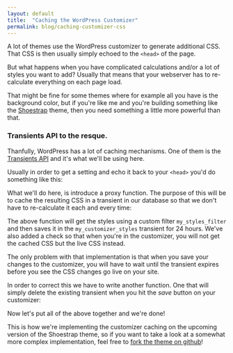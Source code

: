 ```yaml
---
layout: default
title:  "Caching the WordPress Customizer"
permalink: blog/caching-customizer-css
---
```


A lot of themes use the WordPress customizer to generate additional CSS.
That CSS is then usually simply echoed to the `<head>` of the page.

But what happens when you have complicated calculations and/or a lot of styles you want to add? Usually that means that your webserver has to re-calculate everything on each page load.

That might be fine for some themes where for example all you have is the background color, but if you're like me and you're building something like the [Shoestrap](https://github.com/wpmu/shoestrap) theme, then you need something a little more powerful than that.

### Transients API to the resque.

Thanfully, WordPress has a lot of caching mechanisms.
One of them is the [Transients API](http://codex.wordpress.org/Transients_API) and it's what we'll be using here.

Usually in order to get a setting and echo it back to your `<head>` you'd do something like this:

<script src="https://gist.github.com/aristath/c3c89141164300c0cc98.js"></script>

What we'll do here, is introduce a proxy function.
The purpose of this will be to cache the resulting CSS in a transient in our database so that we don't have to re-calculate it each and every time:
<script src="https://gist.github.com/aristath/ff019d9ec231c75dc0f7.js"></script>

The above function will get the styles using a custom filter `my_styles_filter` and then saves it in the `my_customizer_styles` transient for 24 hours.
We've also added a check so that when you're in the customizer, you will not get the cached CSS but the live CSS instead.

The only problem with that implementation is that when you save your changes to the customizer, you will have to wait until the transient expires before you see the CSS changes go live on your site.

In order to correct this we have to write another function. One that will simply delete the existing transient when you hit the *save* button on your customizer:
<script src="https://gist.github.com/aristath/1e1c3574317a0db056e8.js"></script>

Now let's put all of the above together and we're done!
<script src="https://gist.github.com/aristath/554a89658cbb4cc7ce35.js"></script>

This is how we're implementing the customizer caching on the upcoming version of the Shoestrap theme, so if you want to take a look at a somewhat more complex implementation, feel free to [fork the theme on github](https://github.com/wpmu/shoestrap)!